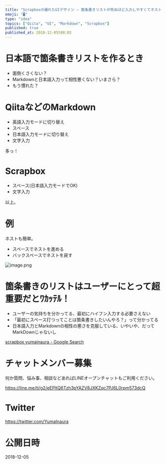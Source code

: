 ```yaml
---
title: "Scrapboxの優れたUIデザイン – 箇条書きリストが死ぬほど入力しやすくてネストも簡単、markdownよりずっと優れている。"
emoji: "🖥"
type: "idea"
topics: ["Qiita", "UI", "Markdown", "Scrapbox"]
published: true
published_at: 2018-12-05t08:03
---
```


# 日本語で箇条書きリストを作るとき

- 面倒くさくない？
- Markdownと日本語入力って相性悪くない？いまさら？
- もう慣れた？


# QiitaなどのMarkdown

- 英語入力モードに切り替え
- スペース
- 日本語入力モードに切り替え
- 文字入力

多っ！

# Scrapbox

- スペース(日本語入力モードでOK)
- 文字入力

以上。

# 例

ネストも簡単。

- スペースでネストを進める
- バックスペースでネストを戻す

![image.png](https://qiita-image-store.s3.amazonaws.com/0/89618/95f6274f-eb0b-822d-50dd-4f9dbd3625a1.png)

# 箇条書きのリストはユーザーにとって超重要だとﾜｶｯﾃﾙ！

- ユーザーの気持ちを分かってる、最初にハイフン入力する必要さえない
- 「最初にスペース打つってことは箇条書きしたいんやろ？」って分かってる
- 日本語入力とMarkdownの相性の悪さを克服している、いやいや、だってMarkDownじゃないし


[scrapbox yumainaura - Google Search](https://www.google.co.jp/search?q=scrapbox+yumainaura&oq=scrapbox+yumainaura&aqs=chrome..69i57j69i60l3j69i64.4710j0j7&sourceid=chrome&ie=UTF-8)








<!-- Update From Qiita API -->

# チャットメンバー募集


何か質問、悩み事、相談などあればLINEオープンチャットもご利用ください。

https://line.me/ti/g2/eEPltQ6Tzh3pYAZV8JXKZqc7PJ6L0rpm573dcQ





# Twitter


https://twitter.com/YumaInaura


<!-- Update From Qiita API -->



# 公開日時

2018-12-05
